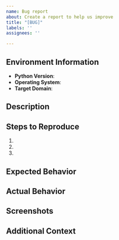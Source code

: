 ```yaml
---
name: Bug report
about: Create a report to help us improve
title: "[BUG]"
labels: ''
assignees: ''

---
```


## Environment Information

- **Python Version**: <!-- e.g. 3.9.5 -->
- **Operating System**: <!-- e.g. macOS, Ubuntu 20.04, Windows 10 -->
- **Target Domain**: <!-- e.g. www.example.com -->

## Description

<!-- Provide a clear and concise description of the bug -->

## Steps to Reproduce

<!-- Steps to reproduce the behavior: -->
1. <!-- First Step -->
2. <!-- Second Step -->
3. <!-- and so on -->

## Expected Behavior

<!-- What did you expect to happen? -->

## Actual Behavior

<!-- What actually happened? Include any error messages or stack traces if applicable. -->

## Screenshots

<!-- If applicable, add screenshots to help explain your problem -->

## Additional Context

<!-- Add any other context about the problem here -->

